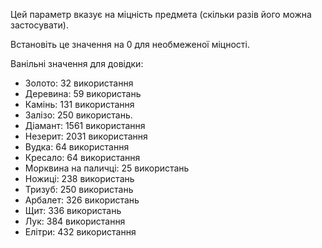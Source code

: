 Цей параметр вказує на міцність предмета (скільки разів його можна застосувати).

Встановіть це значення на 0 для необмеженої міцності.

Ванільні значення для довідки:

* Золото: 32 використання
* Деревина: 59 використань
* Камінь: 131 використання
* Залізо: 250 використань.
* Діамант: 1561 використання
* Незерит: 2031 використання
* Вудка: 64 використання
* Кресало: 64 використання
* Морквина на паличці: 25 використань
* Ножиці: 238 використань
* Тризуб: 250 використань
* Арбалет: 326 використань
* Щит: 336 використань
* Лук: 384 використання
* Елітри: 432 використання